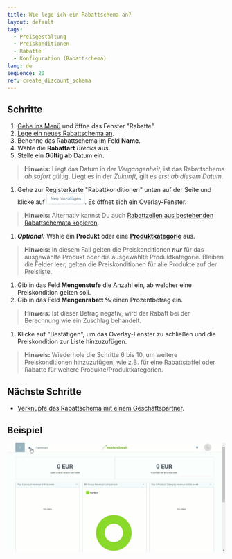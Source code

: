 ```yaml
---
title: Wie lege ich ein Rabattschema an?
layout: default
tags:
  - Preisgestaltung
  - Preiskonditionen
  - Rabatte
  - Konfiguration (Rabattschema)
lang: de
sequence: 20
ref: create_discount_schema
---
```


## Schritte
1. [Gehe ins Menü](Menu) und öffne das Fenster "Rabatte".
1. [Lege ein neues Rabattschema an](Neuer_Datensatz_Fenster_Webui).
1. Benenne das Rabattschema im Feld **Name**.
1. Wähle die **Rabattart** *Breaks* aus.
1. Stelle ein **Gültig ab** Datum ein.
 >**Hinweis:** Liegt das Datum in der *Vergangenheit*, ist das Rabattschema *ab sofort* gültig. Liegt es in der *Zukunft*, gilt es *erst ab diesem Datum*.

1. Gehe zur Registerkarte "Rabattkonditionen" unten auf der Seite und klicke auf !["Neu hinzufügen"](assets/Neu_hinzufuegen_Button.png). Es öffnet sich ein Overlay-Fenster.
 >**Hinweis:** Alternativ kannst Du auch [Rabattzeilen aus bestehenden Rabattschemata kopieren](Rabattzeilen_kopieren).

1. ***Optional:*** Wähle ein **Produkt** oder eine [**Produktkategorie**](NeueProduktkategorie) aus.
 >**Hinweis:** In diesem Fall gelten die Preiskonditionen ***nur*** für das ausgewählte Produkt oder die ausgewählte Produktkategorie. Bleiben die Felder leer, gelten die Preiskonditionen für alle Produkte auf der Preisliste.

1. Gib in das Feld **Mengenstufe** die Anzahl ein, ab welcher eine Preiskondition gelten soll.
1. Gib in das Feld **Mengenrabatt %** einen Prozentbetrag ein.
 >**Hinweis:** Ist dieser Betrag negativ, wird der Rabatt bei der Berechnung wie ein Zuschlag behandelt.

1. Klicke auf "Bestätigen", um das Overlay-Fenster zu schließen und die Preiskondition zur Liste hinzuzufügen.
 >**Hinweis:** Wiederhole die Schritte 6 bis 10, um weitere Preiskonditionen hinzuzufügen, wie z.B. für eine Rabattstaffel oder Rabatte für weitere Produkte/Produktkategorien.

## Nächste Schritte
- [Verknüpfe das Rabattschema mit einem Geschäftspartner](Rabattschema_mit_GP_verknuepfen).

## Beispiel
![](assets/Rabattschema_anlegen.gif)
